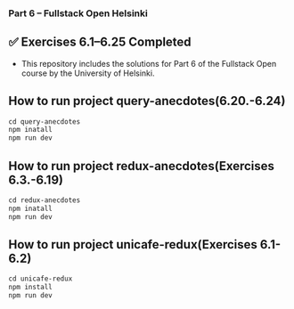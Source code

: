 ### Part 6 – Fullstack Open Helsinki
## ✅ Exercises 6.1–6.25 Completed

- This repository includes the solutions for Part 6 of the Fullstack Open course by the University of Helsinki.


## How to run project query-anecdotes(6.20.-6.24)
```md
cd query-anecdotes
npm inatall
npm run dev
```
## How to run project redux-anecdotes(Exercises 6.3.-6.19)
```md
cd redux-anecdotes
npm inatall
npm run dev
```
## How to run project unicafe-redux(Exercises 6.1-6.2)
```md
cd unicafe-redux
npm install
npm run dev
```
